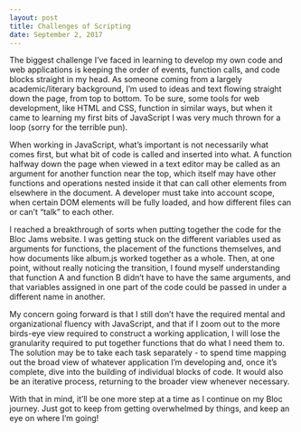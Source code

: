 ```yaml
---
layout: post
title: Challenges of Scripting
date: September 2, 2017
---
```


The biggest challenge I’ve faced in learning to develop my own code and web applications is keeping the order of events, function calls, and code blocks straight in my head. As someone coming from a largely academic/literary background, I’m used to ideas and text flowing straight down the page, from top to bottom. To be sure, some tools for web development, like HTML and CSS, function in similar ways, but when it came to learning my first bits of JavaScript I was very much thrown for a loop (sorry for the terrible pun).

When working in JavaScript, what’s important is not necessarily what comes first, but what bit of code is called and inserted into what. A function halfway down the page when viewed in a text editor may be called as an argument for another function near the top, which itself may have other functions and operations nested inside it that can call other elements from elsewhere in the document. A developer must take into account scope, when certain DOM elements will be fully loaded, and how different files can or can’t “talk” to each other.

I reached a breakthrough of sorts when putting together the code for the Bloc Jams website. I was getting stuck on the different variables used as arguments for functions, the placement of the functions themselves, and how documents like album.js worked together as a whole. Then, at one point, without really noticing the transition, I found myself understanding that function A and function B didn’t have to have the same arguments, and that variables assigned in one part of the code could be passed in under a different name in another.

My concern going forward is that I still don’t have the required mental and organizational fluency with JavaScript, and that if I zoom out to the more birds-eye view required to construct a working application, I will lose the granularity required to put together functions that do what I need them to. The solution may be to take each task separately - to spend time mapping out the broad view of whatever application I’m developing and, once it’s complete, dive into the building of individual blocks of code. It would also be an iterative process, returning to the broader view whenever necessary.

With that in mind, it’ll be one more step at a time as I continue on my Bloc journey. Just got to keep from getting overwhelmed by things, and keep an eye on where I’m going!
